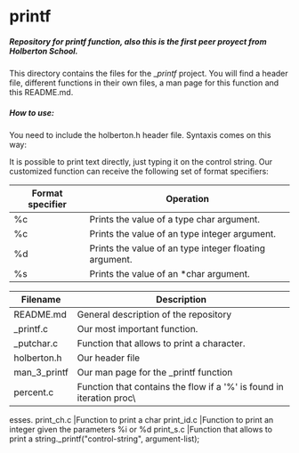 # printf
##### Repository for printf function, also this is the first peer proyect from Holberton School.

This directory contains the files for the __printf_ project. You will find a header file, different functions in their own files, a man page for this function and this README.md.

##### How to use:
You need to include the holberton.h header file.
Syntaxis comes on this way:

It is possible to print text directly, just typing it on the control string.
Our customized function can receive the following set of format specifiers:

Format specifier | Operation
---------------- | ---------
%c | Prints the value of a type char argument.
%c | Prints the value of an type integer argument.
%d | Prints the value of an type integer floating argument.
%s | Prints the value of an *char argument.


Filename | Description
-------- | ----------
README.md | General description of the repository
_printf.c | Our most important function.
_putchar.c | Function that allows to print a character.
holberton.h | Our header file
man_3_printf | Our man page for the _printf function
percent.c | Function that contains the flow if a '%' is found in iteration proc\
esses.
print_ch.c |Function to print a char
print_id.c |Function to print an integer given the parameters %i or %d
print_s.c |Function that allows to print a string._printf("control-string", argument-list);

